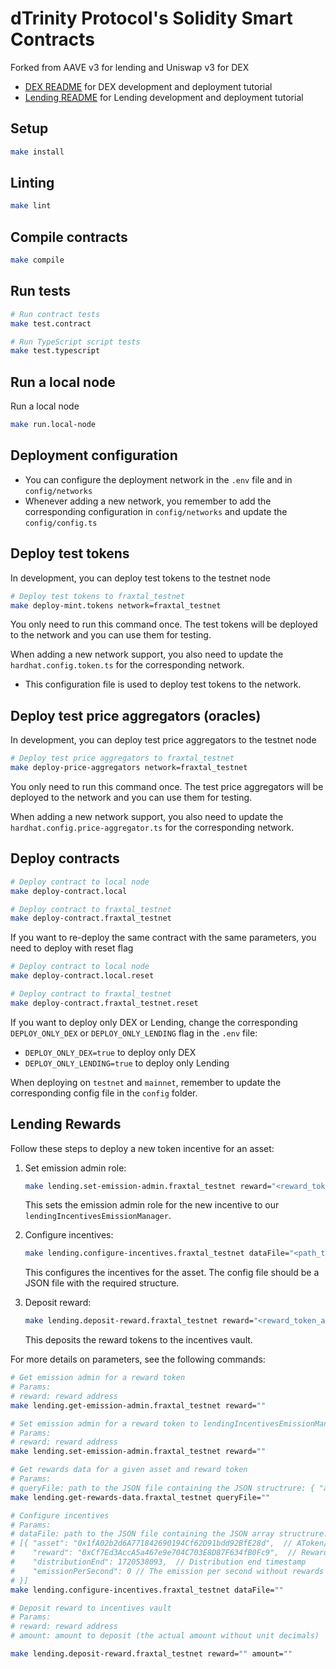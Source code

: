 # dTrinity Protocol's Solidity Smart Contracts

Forked from AAVE v3 for lending and Uniswap v3 for DEX

- [DEX README](./contracts/dex/README.md) for DEX development and deployment tutorial
- [Lending README](./contracts/lending/README.md) for Lending development and deployment tutorial

## Setup

```bash
make install
```

## Linting

```bash
make lint
```

## Compile contracts

```bash
make compile
```

## Run tests

```bash
# Run contract tests
make test.contract

# Run TypeScript script tests
make test.typescript
```

## Run a local node

Run a local node

```bash
make run.local-node
```

## Deployment configuration

- You can configure the deployment network in the `.env` file and in `config/networks`
- Whenever adding a new network, you remember to add the corresponding configuration in `config/networks` and update the `config/config.ts`

## Deploy test tokens

In development, you can deploy test tokens to the testnet node

```bash
# Deploy test tokens to fraxtal_testnet
make deploy-mint.tokens network=fraxtal_testnet
```

You only need to run this command once. The test tokens will be deployed to the network and you can use them for testing.

When adding a new network support, you also need to update the `hardhat.config.token.ts` for the corresponding network.

- This configuration file is used to deploy test tokens to the network.

## Deploy test price aggregators (oracles)

In development, you can deploy test price aggregators to the testnet node

```bash
# Deploy test price aggregators to fraxtal_testnet
make deploy-price-aggregators network=fraxtal_testnet
```

You only need to run this command once. The test price aggregators will be deployed to the network and you can use them for testing.

When adding a new network support, you also need to update the `hardhat.config.price-aggregator.ts` for the corresponding network.

## Deploy contracts

```bash
# Deploy contract to local node
make deploy-contract.local

# Deploy contract to fraxtal_testnet
make deploy-contract.fraxtal_testnet
```

If you want to re-deploy the same contract with the same parameters, you need to deploy with reset flag

```bash
# Deploy contract to local node
make deploy-contract.local.reset

# Deploy contract to fraxtal_testnet
make deploy-contract.fraxtal_testnet.reset
```

If you want to deploy only DEX or Lending, change the corresponding `DEPLOY_ONLY_DEX` or `DEPLOY_ONLY_LENDING` flag in the `.env` file:

- `DEPLOY_ONLY_DEX=true` to deploy only DEX
- `DEPLOY_ONLY_LENDING=true` to deploy only Lending

When deploying on `testnet` and `mainnet`, remember to update the corresponding config file in the `config` folder.

## Lending Rewards

Follow these steps to deploy a new token incentive for an asset:

1. Set emission admin role:
   ```bash
   make lending.set-emission-admin.fraxtal_testnet reward="<reward_token_address>"
   ```
   This sets the emission admin role for the new incentive to our `lendingIncentivesEmissionManager`.

2. Configure incentives:
   ```bash
   make lending.configure-incentives.fraxtal_testnet dataFile="<path_to_config_file>"
   ```
   This configures the incentives for the asset. The config file should be a JSON file with the required structure.

3. Deposit reward:
   ```bash
   make lending.deposit-reward.fraxtal_testnet reward="<reward_token_address>" amount="<amount>"
   ```
   This deposits the reward tokens to the incentives vault.

For more details on parameters, see the following commands:

```bash
# Get emission admin for a reward token
# Params:
# reward: reward address
make lending.get-emission-admin.fraxtal_testnet reward=""
```

```bash
# Set emission admin for a reward token to lendingIncentivesEmissionManager
# Params:
# reward: reward address
make lending.set-emission-admin.fraxtal_testnet reward=""
```

```bash
# Get rewards data for a given asset and reward token
# Params:
# queryFile: path to the JSON file containing the JSON structrure: { "assets": [], "rewards": [] } with array items as asset and reward addresses
make lending.get-rewards-data.fraxtal_testnet queryFile=""
```

```bash
# Configure incentives
# Params:
# dataFile: path to the JSON file containing the JSON array structrure: 
# [{ "asset": "0x1fA02b2d6A771842690194Cf62D91bdd92BfE28d",  // AToken/Stable(Variable)DebtToken address
#    "reward": "0xCf7Ed3AccA5a467e9e704C703E8D87F634fB0Fc9",  // Reward token address
#    "distributionEnd": 1720538093,  // Distribution end timestamp
#    "emissionPerSecond": 0 // The emission per second without rewards unit decimals
# }]
make lending.configure-incentives.fraxtal_testnet dataFile=""
```

```bash
# Deposit reward to incentives vault
# Params: 
# reward: reward address
# amount: amount to deposit (the actual amount without unit decimals)

make lending.deposit-reward.fraxtal_testnet reward="" amount=""
```